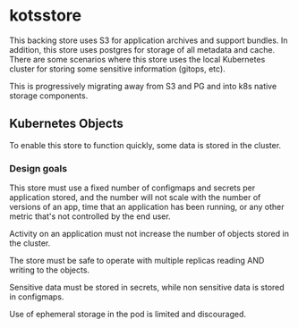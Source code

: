 # kotsstore

This backing store uses S3 for application archives and support bundles.
In addition, this store uses postgres for storage of all metadata and cache.
There are some scenarios where this store uses the local Kubernetes cluster for storing some sensitive information (gitops, etc).

This is progressively migrating away from S3 and PG and into k8s native storage components.

## Kubernetes Objects

To enable this store to function quickly, some data is stored in the cluster. 

### Design goals

This store must use a fixed number of configmaps and secrets per application stored, and the number will not scale with the number of versions of an app, time that an application has been running, or any other metric that's not controlled by the end user.

Activity on an application must not increase the number of objects stored in the cluster.

The store must be safe to operate with multiple replicas reading AND writing to the objects. 

Sensitive data must be stored in secrets, while non sensitive data is stored in configmaps.

Use of ephemeral storage in the pod is limited and discouraged.
